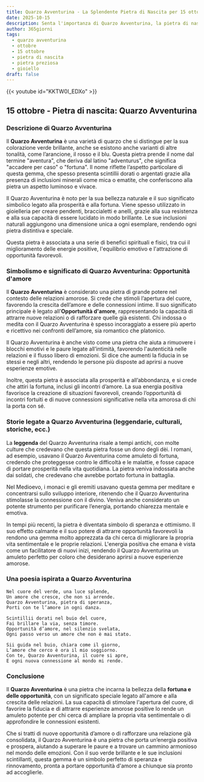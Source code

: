 ```yaml
---
title: Quarzo Avventurina - La Splendente Pietra di Nascita per 15 ottobre
date: 2025-10-15
description: Senta l'importanza di Quarzo Avventurina, la pietra di nascita di 15 ottobre che simboleggia Opportunità d'amore. Lasci che la sua bellezza e il suo significato illuminino la sua giornata.
author: 365giorni
tags:
  - quarzo avventurina
  - ottobre
  - 15 ottobre
  - pietra di nascita
  - pietra preziosa
  - gioiello
draft: false
---
```


{{< youtube id="KKTW0I_EDXo" >}}

## 15 ottobre - Pietra di nascita: Quarzo Avventurina

### Descrizione di Quarzo Avventurina

Il **Quarzo Avventurina** è una varietà di quarzo che si distingue per la sua colorazione verde brillante, anche se esistono anche varianti di altre tonalità, come l’arancione, il rosso e il blu. Questa pietra prende il nome dal termine "aventura", che deriva dal latino "adventurus", che significa "accadere per caso" o "fortuna". Il nome riflette l’aspetto particolare di questa gemma, che spesso presenta scintillii dorati o argentati grazie alla presenza di inclusioni minerali come mica o ematite, che conferiscono alla pietra un aspetto luminoso e vivace.

Il Quarzo Avventurina è noto per la sua bellezza naturale e il suo significato simbolico legato alla prosperità e alla fortuna. Viene spesso utilizzato in gioielleria per creare pendenti, braccialetti e anelli, grazie alla sua resistenza e alla sua capacità di essere lucidato in modo brillante. Le sue inclusioni naturali aggiungono una dimensione unica a ogni esemplare, rendendo ogni pietra distintiva e speciale.

Questa pietra è associata a una serie di benefici spirituali e fisici, tra cui il miglioramento delle energie positive, l'equilibrio emotivo e l'attrazione di opportunità favorevoli.

### Simbolismo e significato di Quarzo Avventurina: Opportunità d'amore

Il **Quarzo Avventurina** è considerato una pietra di grande potere nel contesto delle relazioni amorose. Si crede che stimoli l’apertura del cuore, favorendo la crescita dell’amore e delle connessioni intime. Il suo significato principale è legato all’**Opportunità d'amore**, rappresentando la capacità di attrarre nuove relazioni o di rafforzare quelle già esistenti. Chi indossa o medita con il Quarzo Avventurina è spesso incoraggiato a essere più aperto e ricettivo nei confronti dell’amore, sia romantico che platonico.

Il Quarzo Avventurina è anche visto come una pietra che aiuta a rimuovere i blocchi emotivi e le paure legate all’intimità, favorendo l'autenticità nelle relazioni e il flusso libero di emozioni. Si dice che aumenti la fiducia in se stessi e negli altri, rendendo le persone più disposte ad aprirsi a nuove esperienze emotive.

Inoltre, questa pietra è associata alla prosperità e all’abbondanza, e si crede che attiri la fortuna, inclusi gli incontri d’amore. La sua energia positiva favorisce la creazione di situazioni favorevoli, creando l’opportunità di incontri fortuiti e di nuove connessioni significative nella vita amorosa di chi la porta con sé.

### Storie legate a Quarzo Avventurina (leggendarie, culturali, storiche, ecc.)

La **leggenda** del Quarzo Avventurina risale a tempi antichi, con molte culture che credevano che questa pietra fosse un dono degli dèi. I romani, ad esempio, usavano il Quarzo Avventurina come amuleto di fortuna, credendo che proteggesse contro le difficoltà e le malattie, e fosse capace di portare prosperità nella vita quotidiana. La pietra veniva indossata anche dai soldati, che credevano che avrebbe portato fortuna in battaglia.

Nel Medioevo, i monaci e gli eremiti usavano questa gemma per meditare e concentrarsi sullo sviluppo interiore, ritenendo che il Quarzo Avventurina stimolasse la connessione con il divino. Veniva anche considerato un potente strumento per purificare l’energia, portando chiarezza mentale e emotiva.

In tempi più recenti, la pietra è diventata simbolo di speranza e ottimismo. Il suo effetto calmante e il suo potere di attrarre opportunità favorevoli la rendono una gemma molto apprezzata da chi cerca di migliorare la propria vita sentimentale e le proprie relazioni. L'energia positiva che emana è vista come un facilitatore di nuovi inizi, rendendo il Quarzo Avventurina un amuleto perfetto per coloro che desiderano aprirsi a nuove esperienze amorose.

### Una poesia ispirata a Quarzo Avventurina

```
Nel cuore del verde, una luce splende,
Un amore che cresce, che non si arrende.
Quarzo Avventurina, pietra di speranza,
Porti con te l’amore in ogni danza.

Scintillii dorati nel buio del cuore,
Fai brillare la via, senza timore.
Opportunità d’amore, nel silenzio svelata,
Ogni passo verso un amore che non è mai stato.

Sii guida nel buio, chiara come il giorno,
L’amore che cerco è ora il mio soggiorno.
Con te, Quarzo Avventurina, il cuore si apre,
E ogni nuova connessione al mondo mi rende.
```

### Conclusione

Il **Quarzo Avventurina** è una pietra che incarna la bellezza della **fortuna e delle opportunità**, con un significato speciale legato all'amore e alla crescita delle relazioni. La sua capacità di stimolare l'apertura del cuore, di favorire la fiducia e di attrarre esperienze amorose positive lo rende un amuleto potente per chi cerca di ampliare la propria vita sentimentale o di approfondire le connessioni esistenti.

Che si tratti di nuove opportunità d’amore o di rafforzare una relazione già consolidata, il Quarzo Avventurina è una pietra che porta un’energia positiva e prospera, aiutando a superare le paure e a trovare un cammino armonioso nel mondo delle emozioni. Con il suo verde brillante e le sue inclusioni scintillanti, questa gemma è un simbolo perfetto di speranza e rinnovamento, pronta a portare opportunità d'amore a chiunque sia pronto ad accoglierle.